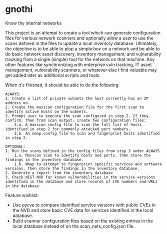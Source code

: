 # gnothi
Know thy internal networks

This project is an attempt to create a tool which can generate configuration files for various network scanners and optionally allow a user to use the scans defined in the files to update a local inventory database. Ultimately, the objective is to be able to plop a simple box on a network and be able to do basic network asset discovery, inventory management, and vulnerability tracking from a single (simple) tool for the network on that machine. Any other features like synchronizing with enterprise vuln tracking, IT asset management, vulnerability scanners, or whatever else I find valuable may get added later as additional scripts and tools.

When it's finished, it should be able to do the following:

    ALWAYS: 
    1. Create a list of private subnets the host currently has an IP address on.
    2. Create the masscan configuration file for the first scan to identify active hosts on the subnets.
    3. Prompt user to execute the scan configured in step 2. If they confirm, then from scan output, create two configuration files:
        3.a. A masscan config file to scan the full list of hosts identified in step 2 for commonly attacked port numbers.
        3.b. An nmap config file to scan and fingerprint hosts identified in step 2.

    OPTIONAL:
    1. Run the scans defined in the config files from step 3 under ALWAYS
        1.a. Masscan scan to identify hosts and ports, then store the findings in the inventory database.
        1.b. Nmap to attempt to fingerprint specific services and software versions, then store the findings in the inventory database.
    2. Generate a report from the inventory database
    3. Check NIST NVD for known vulnerabilities in the service versions identified in the database and store records of CVE numbers and URLs in the database.

Feature wishlist:
* Use pycve to compare identified service versions with public CVEs in the NVD and store basic CVE data for services identified in the local database.
* Build scanner configuration files based on the existing entries in the local database instead of on the scan_nets_config.json file.
